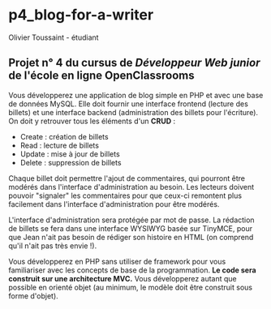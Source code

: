 # p4_blog-for-a-writer
 Olivier Toussaint - étudiant

## Projet n° 4 du cursus de _Développeur Web junior_ de l'école en ligne OpenClassrooms 

Vous développerez une application de blog simple en PHP et avec une base de données MySQL. Elle doit fournir une interface frontend (lecture des billets) et une interface backend (administration des billets pour l'écriture). On doit y retrouver tous les éléments d'un __CRUD__ :

* Create : création de billets
* Read : lecture de billets
* Update : mise à jour de billets
* Delete : suppression de billets

Chaque billet doit permettre l'ajout de commentaires, qui pourront être modérés dans l'interface d'administration au besoin.
Les lecteurs doivent pouvoir "signaler" les commentaires pour que ceux-ci remontent plus facilement dans l'interface d'administration pour être modérés.

L'interface d'administration sera protégée par mot de passe. La rédaction de billets se fera dans une interface WYSIWYG basée sur TinyMCE, pour que Jean n'ait pas besoin de rédiger son histoire en HTML (on comprend qu'il n'ait pas très envie !).

Vous développerez en PHP sans utiliser de framework pour vous familiariser avec les concepts de base de la programmation. __Le code sera construit sur une architecture MVC.__ Vous développerez autant que possible en orienté objet (au minimum, le modèle doit être construit sous forme d'objet).

